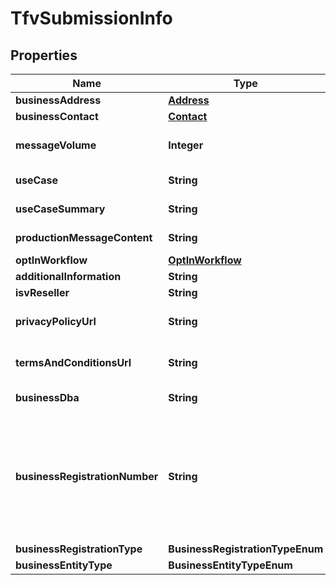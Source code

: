 

# TfvSubmissionInfo


## Properties

| Name | Type | Description | Notes |
|------------ | ------------- | ------------- | -------------|
|**businessAddress** | [**Address**](Address.md) |  |  [optional] |
|**businessContact** | [**Contact**](Contact.md) |  |  [optional] |
|**messageVolume** | **Integer** | Estimated monthly volume of messages from the toll-free number. |  [optional] |
|**useCase** | **String** | The category of the use case. |  [optional] |
|**useCaseSummary** | **String** | A general idea of the use case and customer. |  [optional] |
|**productionMessageContent** | **String** | Example of message content. |  [optional] |
|**optInWorkflow** | [**OptInWorkflow**](OptInWorkflow.md) |  |  [optional] |
|**additionalInformation** | **String** | Any additional information. |  [optional] |
|**isvReseller** | **String** | ISV name. |  [optional] |
|**privacyPolicyUrl** | **String** | The Toll-Free Verification request privacy policy URL. |  [optional] |
|**termsAndConditionsUrl** | **String** | The Toll-Free Verification request terms and conditions policy URL. |  [optional] |
|**businessDba** | **String** | The company &#39;Doing Business As&#39;. |  [optional] |
|**businessRegistrationNumber** | **String** | US Federal Tax ID Number (EIN) or Canada Business Number (CBN). Optional until early 2026. If a value is provided for this field, a value must be provided for &#x60;businessRegistrationType&#x60; and &#x60;businessEntityType&#x60;. Available starting October 1st, 2025. |  [optional] |
|**businessRegistrationType** | **BusinessRegistrationTypeEnum** |  |  [optional] |
|**businessEntityType** | **BusinessEntityTypeEnum** |  |  [optional] |



